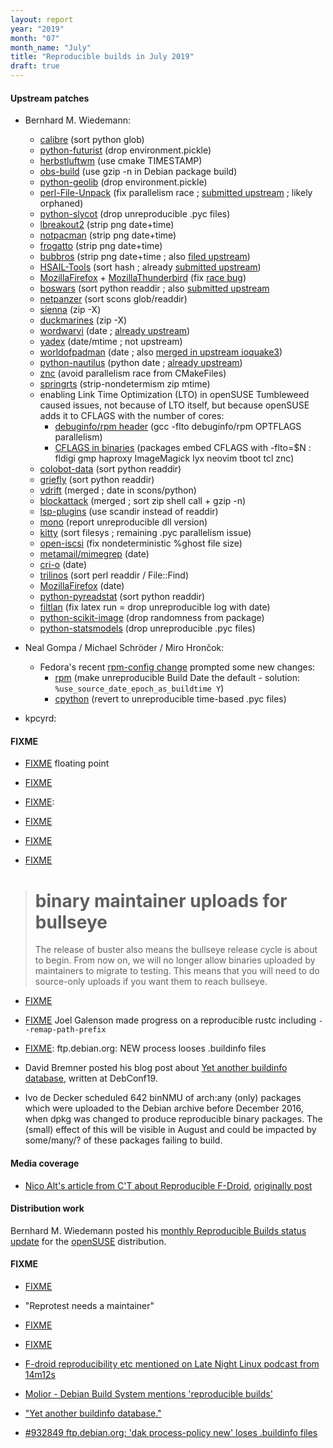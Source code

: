 ```yaml
---
layout: report
year: "2019"
month: "07"
month_name: "July"
title: "Reproducible builds in July 2019"
draft: true
---
```


#### Upstream patches

* Bernhard M. Wiedemann:
    * [calibre](https://github.com/kovidgoyal/calibre/pull/1014) (sort python glob)
    * [python-futurist](https://review.opendev.org/669130) (drop environment.pickle)
    * [herbstluftwm](https://github.com/herbstluftwm/herbstluftwm/pull/563) (use cmake TIMESTAMP)
    * [obs-build](https://github.com/openSUSE/obs-build/pull/510) (use gzip -n in Debian package build)
    * [python-geolib](https://build.opensuse.org/request/show/713240) (drop environment.pickle)
    * [perl-File-Unpack](https://build.opensuse.org/request/show/713417) (fix parallelism race ; [submitted upstream](https://github.com/jnweiger/perl-File-Unpack/pull/9) ; likely orphaned)
    * [python-slycot](https://build.opensuse.org/request/show/713579) (drop unreproducible .pyc files)
    * [lbreakout2](https://build.opensuse.org/request/show/714451) (strip png date+time)
    * [notpacman](https://build.opensuse.org/request/show/714453) (strip png date+time)
    * [frogatto](https://build.opensuse.org/request/show/714463) (strip png date+time)
    * [bubbros](https://build.opensuse.org/request/show/714457) (strip png date+time ; also [filed upstream](https://sourceforge.net/p/bub-n-bros/patches/3/))
    * [HSAIL-Tools](https://build.opensuse.org/request/show/714387) (sort hash ; already [submitted upstream](https://github.com/HSAFoundation/HSAIL-Tools/pull/54))
    * [MozillaFirefox](https://build.opensuse.org/request/show/714438) + [MozillaThunderbird](https://build.opensuse.org/request/show/714441) (fix [race bug](https://bugzilla.opensuse.org/show_bug.cgi?id=1137970))
    * [boswars](https://build.opensuse.org/request/show/714579) (sort python readdir ; also [submitted upstream](https://savannah.nongnu.org/patch/index.php?9830)
    * [netpanzer](https://build.opensuse.org/request/show/714585) (sort scons glob/readdir)
    * [sienna](https://build.opensuse.org/request/show/714584) (zip -X)
    * [duckmarines](https://build.opensuse.org/request/show/714601) (zip -X)
    * [wordwarvi](https://build.opensuse.org/request/show/714611) (date ; [already upstream](https://github.com/smcameron/wordwarvi/commit/c890eb38211741261f0e18692131ebfcddc847e8))
    * [yadex](https://build.opensuse.org/request/show/714615) (date/mtime ; not upstream)
    * [worldofpadman](https://build.opensuse.org/request/show/714623) (date ; also [merged in upstream ioquake3](https://github.com/ioquake/ioq3/pull/414))
    * [python-nautilus](https://build.opensuse.org/request/show/714880) (python date ; [already upstream](https://github.com/GNOME/nautilus-python/pull/6))
    * [znc](https://build.opensuse.org/request/show/714939) (avoid parallelism race from CMakeFiles)
    * [springrts](https://build.opensuse.org/request/show/715002) (strip-nondetermism zip mtime)
    * enabling Link Time Optimization (LTO) in openSUSE Tumbleweed caused issues, not because of LTO itself, but because openSUSE adds it to CFLAGS with the number of cores:
        * [debuginfo/rpm header](https://bugzilla.opensuse.org/show_bug.cgi?id=1140896) (gcc -flto debuginfo/rpm OPTFLAGS parallelism)
        * [CFLAGS in binaries](https://bugzilla.opensuse.org/show_bug.cgi?id=1141323) (packages embed CFLAGS with -flto=$N : fldigi gmp haproxy ImageMagick lyx neovim tboot tcl znc)
    * [colobot-data](https://github.com/colobot/colobot-data/pull/41) (sort python readdir)
    * [griefly](https://github.com/griefly/griefly/pull/508) (sort python readdir)
    * [vdrift](https://github.com/VDrift/vdrift/pull/168) (merged ; date in scons/python)
    * [blockattack](https://github.com/blockattack/blockattack-game/pull/18) (merged ; sort zip shell call + gzip -n)
    * [lsp-plugins](https://github.com/sadko4u/lsp-plugins/pull/53) (use scandir instead of readdir)
    * [mono](https://bugzilla.opensuse.org/show_bug.cgi?id=1141502) (report unreproducible dll version)
    * [kitty](https://github.com/kovidgoyal/kitty/pull/1804) (sort filesys ; remaining .pyc parallelism issue)
    * [open-iscsi](https://github.com/hreinecke/open-iscsi/pull/8) (fix nondeterministic %ghost file size)
    * [metamail/mimegrep](https://github.com/bitstreamout/mimegrep/pull/1) (date)
    * [cri-o](https://github.com/cri-o/cri-o/pull/2643) (date)
    * [trilinos](https://github.com/trilinos/Trilinos/pull/5559) (sort perl readdir / File::Find)
    * [MozillaFirefox](https://bugzilla.mozilla.org/show_bug.cgi?id=1568145) (date)
    * [python-pyreadstat](https://github.com/Roche/pyreadstat/pull/37) (sort python readdir)
    * [filtlan](https://build.opensuse.org/request/show/717860) (fix latex run = drop unreproducible log with date)
    * [python-scikit-image](https://build.opensuse.org/request/show/719287) (drop randomness from package)
    * [python-statsmodels](https://build.opensuse.org/request/show/719554) (drop unreproducible .pyc files)


* Neal Gompa / Michael Schröder / Miro Hrončok:
    * Fedora's recent [rpm-config change](https://src.fedoraproject.org/rpms/redhat-rpm-config/pull-request/57) prompted some new changes:
        * [rpm](https://github.com/rpm-software-management/rpm/pull/785) (make unreproducible Build Date the default - solution: `%use_source_date_epoch_as_buildtime Y`)
        * [cpython](https://github.com/fedora-python/cpython/pull/3) (revert to unreproducible time-based .pyc files)

* kpcyrd: [](https://github.com/alpinelinux/abuild/pull/93)

#### FIXME

* [FIXME](https://github.com/bmwiedemann/theunreproduciblepackage/commit/e5d59a3dda050b5c52b59af0ab610936d037c3b2) floating point

* [FIXME](http://en.alessiotreglia.com/articles/cosmos-hub-and-reproducible-builds/)

* [FIXME](https://lists.debian.org/<20190707014700.GF15255@powdarrmonkey.net>):

* [FIXME](https://glandium.org/blog/?p=3923)

* [FIXME](https://salsa.debian.org/reproducible-builds/transparency)

* [FIXME](https://debconf19.debconf.org/talks/66-software-transparency-improving-package-manager-security/)

>   binary maintainer uploads for bullseye
>   =========================================
>
>   The release of buster also means the bullseye release cycle is about to begin.
>   From now on, we will no longer allow binaries uploaded by maintainers to
>   migrate to testing. This means that you will need to do source-only uploads if
>   you want them to reach bullseye.

* [FIXME](https://bugs.debian.org/926242#132)

* [FIXME](https://github.com/jgalenson/reproducible-rustc) Joel Galenson made progress on a reproducible rustc including `--remap-path-prefix`

* [FIXME](https://bugs.debian.org/932849): ftp.debian.org: NEW process looses .buildinfo files

* David Bremner posted his blog post about [Yet another buildinfo database](https://www.cs.unb.ca/~bremner//blog/posts/builtin-pho/), written at DebConf19.

* Ivo de Decker scheduled 642 binNMU of arch:any (only) packages which were uploaded to the Debian archive before December 2016, when dpkg was changed to produce reproducible binary packages. The (small) effect of this will be visible in August and could be impacted by some/many/? of these packages failing to build.

#### Media coverage

* [Nico Alt's article from C'T about Reproducible F-Droid](https://nico.dorfbrunnen.eu/posts/2019/reproducibility-fdroid/), [originally post](https://www.heise.de/select/ct/2019/14/1561892042086279)

#### Distribution work

Bernhard M. Wiedemann posted his [monthly Reproducible Builds status update](https://lists.opensuse.org/opensuse-factory/2019-07/msg00364.html) for the [openSUSE](https://opensuse.org/) distribution.

#### FIXME

* [FIXME](https://github.com/zephyrproject-rtos/zephyr/pull/17494)

* "Reprotest needs a maintainer"

* [FIXME](https://debconf19.debconf.org/talks/30-reproducible-builds-aiming-for-bullseye/)

* [FIXME](https://debconf19.debconf.org/talks/116-software-transparency-bof/)

* [F-droid reproducibility etc mentioned on Late Night Linux podcast from 14m12s](https://pca.st/D630#t=849)

* [Molior - Debian Build System mentions 'reproducible builds'](https://github.com/molior-dbs/molior)

* ["Yet another buildinfo database."](http://www.cs.unb.ca/~bremner//blog/posts/builtin-pho/)

* [#932849 ftp.debian.org: 'dak process-policy new' loses .buildinfo files](http://bugs.debian.org/932849)
